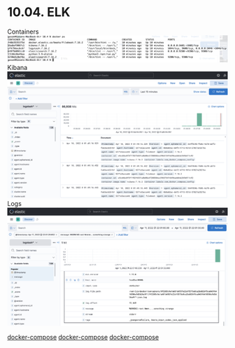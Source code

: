 # 10.04. ELK

Containers  <kbd> 
               <img src="https://github.com/Gasan66/devops-netology/blob/main/10.4/10_4_1.png" alt="10_4_1"
               title="10_4_1"/> 
            </kbd>
Kibana   <kbd> 
            <img src="https://github.com/Gasan66/devops-netology/blob/main/10.4/10_4_2.png" alt="10_4_2"
            title="10_4_2"/> 
         </kbd>
Logs  <kbd> 
         <img src="https://github.com/Gasan66/devops-netology/blob/main/10.4/10_4_3.png" alt="10_4_3"
         title="10_4_3"/> 
      </kbd>

[docker-compose](https://github.com/Gasan66/devops-netology/blob/main/10.4/docker-compose.yml)
[docker-compose](https://github.com/Gasan66/devops-netology/blob/main/10.4/configs/filebeat.yml)
[docker-compose](https://github.com/Gasan66/devops-netology/blob/main/10.4/configs/logstash.yml)

